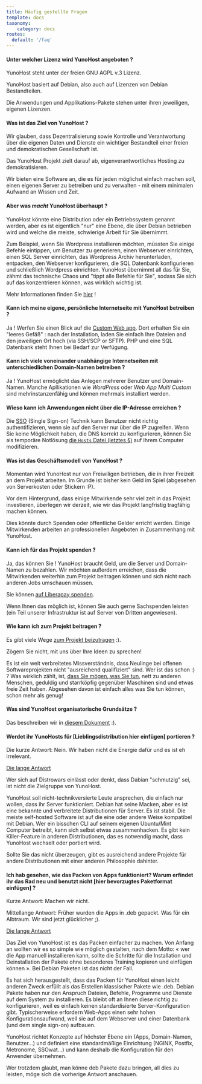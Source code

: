 ```yaml
---
title: Häufig gestellte Fragen
template: docs
taxonomy:
    category: docs
routes:
  default: '/faq'
---
```


#### Unter welcher Lizenz wird YunoHost angeboten ?

YunoHost steht unter der freien GNU AGPL v.3 Lizenz.

YunoHost basiert auf Debian, also auch auf Lizenzen von Debian Bestandteilen.

Die Anwendungen und Applikations-Pakete stehen unter ihren jeweiligen, eigenen Lizenzen.


#### Was ist das Ziel von YunoHost ?

Wir glauben, dass Dezentralisierung sowie Kontrolle und Verantwortung über die eigenen Daten und Dienste ein wichtiger Bestandteil einer freien und demokratischen Gesellschaft ist.

Das YunoHost Projekt zielt darauf ab, eigenverantwortliches Hosting zu demokratisieren.

Wir bieten eine Software an, die es für jeden möglichst einfach machen soll, einen eigenen Server zu betreiben und zu verwalten - mit einem minimalen Aufwand an Wissen und Zeit.


#### Aber was *macht* YunoHost überhaupt ?

YunoHost könnte eine Distribution oder ein Betriebssystem genannt werden, aber es ist eigentlich "nur" eine Ebene, die über Debian betrieben wird und welche die meiste, schwierige Arbeit für Sie übernimmt.

Zum Beispiel, wenn Sie Wordpress installieren möchten, müssten Sie einige Befehle eintippen, um Benutzer zu generieren, einen Webserver einrichten, einen SQL Server einrichten, das Wordpress Archiv herunterladen, entpacken, den Webserver konfigurieren, die SQL Datenbank konfigurieren und schließlich Wordpress einrichten. YunoHost übernimmt all das für Sie, zähmt das technische Chaos und "tippt alle Befehle für Sie", sodass Sie sich auf das konzentrieren können, was wirklich wichtig ist.

Mehr Informationen finden Sie [hier](/whatsyunohost) !


#### Kann ich meine eigene, persönliche Internetseite mit YunoHost betreiben ?

Ja ! Werfen Sie einen Blick auf die [Custom Web app](https://github.com/YunoHost-Apps/my_webapp_ynh).
Dort erhalten Sie ein "leeres Gefäß" : nach der Installation, laden Sie einfach Ihre Dateien and den jeweiligen Ort hoch (via SSH/SCP or SFTP). PHP und eine SQL Datenbank steht Ihnen bei Bedarf zur Verfügung.


#### Kann ich viele voneinander unabhängige Internetseiten mit unterschiedlichen Domain-Namen betreiben ?

Ja ! YunoHost ermöglicht das Anlegen mehrerer Benutzer und Domain-Namen. Manche Apllikationen wie *WordPress* oder *Web App Multi Custom* sind mehrinstanzenfähig und können mehrmals installiert werden.


#### Wieso kann ich Anwendungen nicht über die IP-Adresse erreichen ?

Die [SSO](https://github.com/Kloadut/SSOwat/) (Single Sign-on) Technik kann Benutzer nicht richtig authentifizieren, wenn sie auf den Server nur über die IP zugreifen. Wenn Sie keine Möglichkeit haben, die DNS korrekt zu konfigurieren, können Sie als temporäre Notlösung [die `Hosts` Datei (letztes §)](/dns_local_network) auf Ihrem Computer modifizieren.


#### Was ist das Geschäftsmodell von YunoHost ?

Momentan wird YunoHost nur von Freiwiligen betrieben, die in ihrer Freizeit an dem Projekt arbeiten. Im Grunde ist bisher kein Geld im Spiel (abgesehen von Serverkosten oder Stickern :P).

Vor dem Hintergrund, dass einige Mitwirkende sehr viel zeit in das Projekt investieren, überlegen wir derzeit, wie wir das Projekt langfristig tragfähig machen können.

Dies könnte durch Spenden oder öffentliche Gelder erricht werden. Einige Mitwirkenden arbeiten an professionellen Angeboten in Zusammenhang mit YunoHost.


#### Kann ich für das Projekt spenden ?

Ja, das können Sie ! YunoHost braucht Geld, um die Server und Domain-Namen zu bezahlen. Wir möchten außerdem erreichen, dass die Mitwirkenden weiterhin zum Projekt beitragen können und sich nicht nach anderen Jobs umschauen müssen.

Sie können [auf Liberapay spenden](https://liberapay.com/yunohost).

Wenn Ihnen das möglich ist, können Sie auch gerne Sachspenden leisten (ein Teil unserer Infrastruktur ist auf Server von Dritten angewiesen).


#### Wie kann ich zum Projekt beitragen ?

Es gibt viele Wege [zum Projekt beizutragen](/contribute) :).

Zögern Sie nicht, mit uns über Ihre Ideen zu sprechen!

Es ist ein weit verbreitetes Missverständnis, dass Neulinge bei offenen Softwareprojekten nicht "ausreichend qualifiziert" sind. Wer ist das schon :) ? Was wirklich zählt, ist, [dass Sie mögen, was Sie tun](https://www.youtube.com/watch?v=zIbR5TAz2xQ&t=113s), nett zu anderen Menschen, geduldig und starrköpfig gegenüber Maschinen sind und etwas freie Zeit haben. Abgesehen davon ist einfach alles was Sie tun können, schon mehr als genug!


#### Was sind YunoHost organisatorische Grundsätze ?

Das beschreiben wir in [diesem Dokument](/project_organization) :).


#### Werdet ihr YunoHosts für [Lieblingsdistribution hier einfügen] portieren ?

Die kurze Antwort: Nein. Wir haben nicht die Energie dafür und es ist eh irrelevant.

<a data-toggle="collapse" data-target="#willyouportyunohost" href="#">Die lange Antwort</a>
<div id="willyouportyunohost" class="collapse">
<p>Wer sich auf Distrowars einlässt oder denkt, dass Dabian "schmutzig" sei, ist nicht die Zielgruppe von YunoHost.</p>

<p>YunoHost soll nicht-technikversierte Leute ansprechen, die einfach nur wollen, dass ihr Server funktioniert. Debian hat seine Macken, aber es ist eine bekannte und verbreitete Distributionen für Server. Es ist stabil. Die meiste self-hosted Software ist auf die eine oder andere Weise kompatibel mit Debian. Wer ein bisschen CLI auf seinem eigenen Ubuntu/Mint Computer betreibt, kann sich selbst etwas zusammenhacken. Es gibt kein Killer-Feature in anderen Distributionen, das es notwendig macht, dass YunoHost wechselt oder portiert wird.</p>

<p>Sollte Sie das nicht überzeugen, gibt es ausreichend andere Projekte für andere Distributionen mit einer anderen Philosophie dahinter.</p>
</div>


#### Ich hab gesehen, wie das Packen von Apps funktioniert? Warum erfindet ihr das Rad neu und benutzt nicht [hier bevorzugtes Paketformat einfügen] ?

Kurze Antwort: Machen wir nicht.

Mittellange Antwort: Früher wurden die Apps in .deb gepackt. Was für ein Albtraum. Wir sind jetzt glücklicher ;).

<a data-toggle="collapse" data-target="#whyareyoureinventingpackaging" href="#">Die lange Antwort</a>
<div id="whyareyoureinventingpackaging" class="collapse">

<p>Das Ziel von YunoHost ist es das Packen einfacher zu machen. Von Anfang an wollten wir es so simple wie möglich gestalten, nach dem Motto: « wer die App manuell installieren kann, sollte die Schritte für die Installation und Deinstallation der Pakete ohne besonderes Training kopieren und einfügen können ». Bei Debian Paketen ist das nicht der Fall.</p>

<p>Es hat sich herausgestellt, dass das Packen für YunoHost einen leicht anderen Zweck erfüllt als das Erstellen klassischer Pakete wie .deb. Debian Pakete haben nur den Anspruch Dateien, Befehle, Programme und Dienste auf dem System zu installieren. Es bleibt oft an Ihnen diese richtig zu konfigurieren, weil es einfach keinen standardisierte Server-Konfiguration gibt. Typischerweise erfordern Web-Apps einen sehr hohen Konfigurationsaufwand, weil sie auf dem Webserver und einer Datenbank (und dem single sign-on) aufbauen.</p>

<p>YunoHost richtet Konzepte auf höchster Ebene ein (Apps, Domain-Namen, Benutzer...) und definiert eine standardmäßige Einrichtung (NGINX, Postfix, Metronome, SSOwat...) und kann deshalb die Konfiguration für den Anwender übernehmen.</p>

<p>Wer trotzdem glaubt, man könne deb Pakete dazu bringen, all dies zu leisten, möge sich die vorherige Antwort anschauen.</p>
</div>
